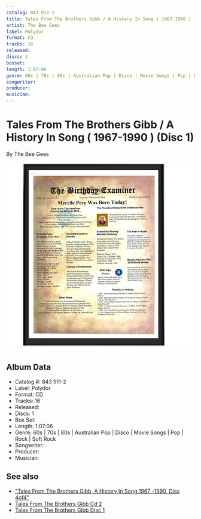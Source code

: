 ```yaml
---
catalog: 843 911-2
title: Tales From The Brothers Gibb / A History In Song ( 1967-1990 ) (Disc 1)
artist: The Bee Gees
label: Polydor
format: CD
tracks: 16
released: 
discs: 1
boxset: 
length: 1:07:06
genre: 60s | 70s | 80s | Australian Pop | Disco | Movie Songs | Pop | Rock | Soft Rock
songwriter: 
producer: 
musician: 
---
```


# Tales From The Brothers Gibb / A History In Song ( 1967-1990 ) (Disc 1)

By The Bee Gees

![](../../assets/cdcovers/The_Bee_Gees-Tales_From_The_Brothers_Gibb_-_A_History_In_Song__1967-1990_.png)

## Album Data

- Catalog #: 843 911-2
- Label: Polydor
- Format: CD
- Tracks: 16
- Released: 
- Discs: 1
- Box Set: 
- Length: 1:07:06
- Genre: 60s | 70s | 80s | Australian Pop | Disco | Movie Songs | Pop | Rock | Soft Rock
- Songwriter: 
- Producer: 
- Musician: 


## See also

- ["Tales From The Brothers Gibb, A History In Song 1967 -1990, Disc 4of4"](Tales_From_The_Brothers_Gibb__A_History_In_Song_1967_-1990__Disc_4of4.md)
- [Tales From The Brothers Gibb Cd 2](Tales_From_The_Brothers_Gibb_Cd_2.md)
- [Tales From The Brothers Gibb Disc 1](Tales_From_The_Brothers_Gibb_Disc_1.md)
